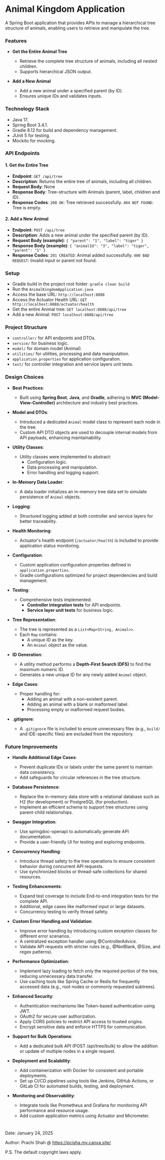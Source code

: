 # Animal Kingdom Application

A Spring Boot application that provides APIs to manage a hierarchical tree structure of animals, enabling users to retrieve and manipulate the tree.


### Features

- **Get the Entire Animal Tree**  
  - Retrieve the complete tree structure of animals, including all nested children.
  - Supports hierarchical JSON output.

- **Add a New Animal**  
  - Add a new animal under a specified parent (by ID).
  - Ensures unique IDs and validates inputs.


### Technology Stack

- Java 17.
- Spring Boot 3.4.1.
- Gradle 8.12 for build and dependency management.
- JUnit 5 for testing.
- Mockito for mocking.


### API Endpoints

#### 1. Get the Entire Tree
- **Endpoint**: `GET /api/tree`
- **Description**: Returns the entire tree of animals, including all children.
- **Request Body**: None
- **Response Body**: Tree-structure with Animals (parent, label, children and ID).
- **Response Codes**: `200 OK`: Tree retrieved successfully. `404 NOT FOUND`: Tree is empty.

#### 2. Add a New Animal
- **Endpoint**: `POST /api/tree`
- **Description**: Adds a new animal under the specified parent (by ID).
- **Request Body (example)**: 
`{
  "parent": "1",
  "label": "tiger"
}`
- **Response Body (example)**: `{
  "animalId": "3",
  "label": "tiger",
  "parent": "1"
}`
- **Response Codes**: `201 CREATED`:  Animal added successfully. `400 BAD REQUEST`: Invalid input or parent not found.


### Setup

- Gradle build in the project root folder: `gradle clean build`
- Run the `AnimalKingdomApplication.java`
- Access the base URL: `http://localhost:8888`
- Access the Actuator Health URL: `GET http://localhost:8888/actuator/health`
- Get the entire Animal tree: `GET localhost:8888/api/tree`
- Add a new Animal: `POST localhost:8888/api/tree`


### Project Structure

- `controller/` for API endpoints and DTOs.
- `service/` for business logic.
- `model/` for domain model (Animal).
- `utilities/` for utilities, processing and data manipulation.
- `application.properties` for application configuration.
- `test/` for controller integration and service layers unit tests.


### Design Choices

- **Best Practices**:
  - Built using **Spring Boot**, **Java**, and **Gradle**, adhering to **MVC (Model-View-Controller)** architecture and industry best practices.

- **Model and DTOs**:
  - Introduced a dedicated `Animal` model class to represent each node in the tree.
  - Custom API DTO objects are used to decouple internal models from API payloads, enhancing maintainability.

- **Utility Classes**:
  - Utility classes were implemented to abstract:
    - Configuration logic.
    - Data processing and manipulation.
    - Error handling and logging support.

- **In-Memory Data Loader**:
  - A data loader initializes an in-memory tree data set to simulate persistence of `Animal` objects.

- **Logging**:
  - Structured logging added at both controller and service layers for better traceability.

- **Health Monitoring**:
  - Actuator's health endpoint (`/actuator/health`) is included to provide application status monitoring.

- **Configuration**:
  - Custom application configuration properties defined in `application.properties`.
  - Gradle configurations optimized for project dependencies and build management.

- **Testing**:
  - Comprehensive tests implemented:
    - **Controller integration tests** for API endpoints.
    - **Service layer unit tests** for business logic.

- **Tree Representation**:
  - The tree is represented as a `List<Map<String, Animal>>`.
  - Each `Map` contains:
    - A unique ID as the key.
    - An `Animal` object as the value.

- **ID Generation**:
  - A utility method performs a **Depth-First Search (DFS)** to find the maximum numeric ID.
  - Generates a new unique ID for any newly added `Animal` object.

- **Edge Cases**:
  - Proper handling for:
    - Adding an animal with a non-existent parent.
    - Adding an animal with a blank or malformed label.
    - Processing empty or malformed request bodies.

- **.gitignore**:
  - A `.gitignore` file is included to ensure unnecessary files (e.g., `build/` and IDE-specific files) are excluded from the repository.


### Future Improvements

- **Handle Additional Edge Cases**:
    - Prevent duplicate IDs or labels under the same parent to maintain data consistency.
    - Add safeguards for circular references in the tree structure.

- **Database Persistence**:
    - Replace the in-memory data store with a relational database such as H2 (for development) or PostgreSQL (for production).
    - Implement an efficient schema to support tree structures using parent-child relationships.

- **Swagger Integration**:
    - Use springdoc-openapi to automatically generate API documentation.
    - Provide a user-friendly UI for testing and exploring endpoints.

- **Concurrency Handling**:
    - Introduce thread safety to the tree operations to ensure consistent behavior during concurrent API requests.
    - Use synchronized blocks or thread-safe collections for shared resources.

- **Testing Enhancements**:
    - Expand test coverage to include End-to-end integration tests for the complete API.
    - Additional, edge cases like malformed input or large datasets.
    - Concurrency testing to verify thread safety.

- **Custom Error Handling and Validation**:
    - Improve error handling by introducing custom exception classes for different error scenarios.
    - A centralized exception handler using @ControllerAdvice.
    - Validate API requests with stricter rules (e.g., @NotBlank, @Size, and regex patterns).

- **Performance Optimization**:
    - Implement lazy loading to fetch only the required portion of the tree, reducing unnecessary data transfer.
    - Use caching tools like Spring Cache or Redis for frequently accessed data (e.g., root nodes or commonly requested subtrees).

- **Enhanced Security**:
    - Authentication mechanisms like Token-based authentication using JWT.
    - OAuth2 for secure user authorization.
    - Apply CORS policies to restrict API access to trusted origins.
    - Encrypt sensitive data and enforce HTTPS for communication.

- **Support for Bulk Operations**:
    - Add a dedicated bulk API (POST /api/tree/bulk) to allow the addition or update of multiple nodes in a single request.

- **Deployment and Scalability**:
    - Add containerization with Docker for consistent and portable deployments.
    - Set up CI/CD pipelines using tools like Jenkins, GitHub Actions, or GitLab CI for automated builds, testing, and deployment.

- **Monitoring and Observability**:
    - Integrate tools like Prometheus and Grafana for monitoring API performance and resource usage.
    - Add custom application metrics using Actuator and Micrometer.

#
Date: January 24, 2025

Author: Prachi Shah @ https://pcisha.my.canva.site/

P.S. The default copyright laws apply.
